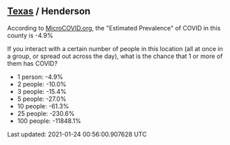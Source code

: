 
## [Texas](/united-states/texas) / Henderson

According to [MicroCOVID.org](http://microcovid.org),
the "Estimated Prevalence" of COVID in this county is -4.9%

If you interact with a certain number of people in this location
(all at once in a group, or spread out across the day), what is the chance that
1 or more of them has COVID?

- 1 person: -4.9%
- 2 people: -10.0%
- 3 people: -15.4%
- 5 people: -27.0%
- 10 people: -61.3%
- 25 people: -230.6%
- 100 people: -11848.1%

Last updated: 2021-01-24 00:56:00.907628 UTC
